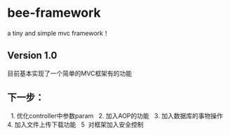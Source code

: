 # bee-framework
a tiny and simple mvc framework！
## Version 1.0
目前基本实现了一个简单的MVC框架有的功能
## 下一步：
   1. 优化controller中参数param
   2. 加入AOP的功能
   3. 加入数据库的事物操作
   4. 加入文件上传下载功能
   5  对框架加入安全控制
